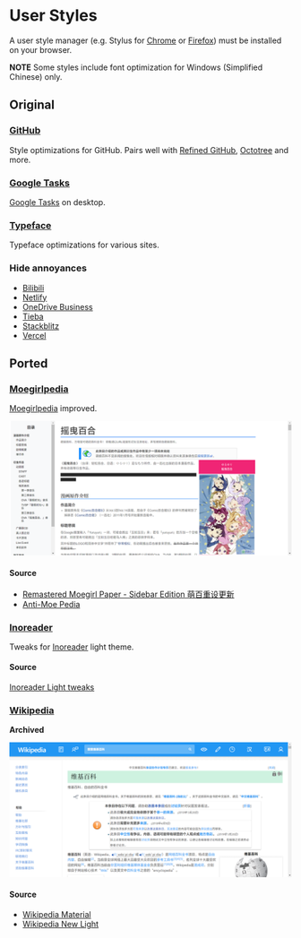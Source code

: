 # User Styles

A user style manager (e.g. Stylus for [Chrome](https://chrome.google.com/webstore/detail/stylus/clngdbkpkpeebahjckkjfobafhncgmne) or [Firefox](https://addons.mozilla.org/firefox/addon/styl-us/)) must be installed on your browser.

**NOTE** Some styles include font optimization for Windows (Simplified Chinese) only.

## Original

### [GitHub](github.user.css?raw=true)

Style optimizations for GitHub. Pairs well with [Refined GitHub](https://github.com/sindresorhus/refined-github), [Octotree](https://github.com/ovity/octotree) and more.

### [Google Tasks](google-tasks.user.css?raw=true)

[Google Tasks](https://tasks.google.com/embed/?origin=https://calendar.google.com&fullWidth=1) on desktop.

### [Typeface](typeface.user.css?raw=true)

Typeface optimizations for various sites.

### Hide annoyances

- [Bilibili](bilibili.user.css?raw=true)
- [Netlify](netlify.user.css?raw=true)
- [OneDrive Business](onedrive-business.user.css?raw=true)
- [Tieba](tieba.user.css?raw=true)
- [Stackblitz](stackblitz.user.css?raw=true)
- [Vercel](vercel.user.css?raw=true)

## Ported

### [Moegirlpedia](moegirl.user.css?raw=true)

[Moegirlpedia](https://zh.moegirl.org/) improved.

![Screenshot](../screenshots/moegirlpedia.png)

#### Source

- [Remastered Moegirl Paper - Sidebar Edition 萌百重设更新](https://userstyles.org/styles/163374/remastered-moegirl-paper-sidebar-edition)
- [Anti-Moe Pedia](https://userstyles.org/styles/145419/anti-moe-pedia)

### [Inoreader](inoreader.user.css?raw=true)

Tweaks for [Inoreader](https://www.inoreader.com/) light theme.

#### Source

[Inoreader Light tweaks](http://userstyles.org/styles/142459)

### [Wikipedia](https://github.com/kidonng/cherry/raw/c0da67832d3a3464bed851dcd08de21147dccdb5/styles/wikipedia.user.css)

**Archived**

![](https://github.com/kidonng/cherry/raw/c0da67832d3a3464bed851dcd08de21147dccdb5/styles/screenshots/wikipedia.png)

#### Source

- [Wikipedia Material](https://userstyles.org/styles/140009/wikipedia-material)
- [Wikipedia New Light](https://userstyles.org/styles/139227/wikipedia-new-light)

